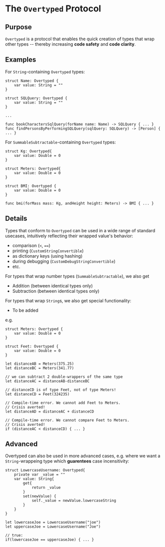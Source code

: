 The `Overtyped` Protocol
========================

Purpose
-------
`Overtyped` is a protocol that enables the quick creation of types that wrap other types --
thereby increasing **code safety** and **code clarity**.

Examples
--------

For `String`-containing `Overtyped` types:

	struct Name: Overtyped {
		var value: String = ""
	}

	struct SQLQuery: Overtyped {
		var value: String = ""
	}

	...

	func bookCharactersSqlQuery(forName name: Name) -> SQLQuery { ... }
	func findPersonsByPerformingSQLQuery(sqlQuery: SQLQuery) -> [Person] { ... }
	
For `SummableSubtractable`-containing `Overtyped` types:

	struct Kg: Overtyped{
		var value: Double = 0
	}

	struct Meters: Overtyped{
		var value: Double = 0
	}

	struct BMI: Overtyped {
		var value: Double = 0
	}
	
	func bmi(forMass mass: Kg, andHeight height: Meters) -> BMI { ... }


Details
-------

Types that conform to `Overtyped` can be used in a wide range of standard usecases,
intuitively reflecting their wrapped value's behavior:
* comparison (`<`, `==`)
* printing (`CustomStringConvertible`)
* as dictionary keys (using hashing)
* during debugging (`CustomDebugStringConvertible`)
* etc.

For types that wrap number types (`SummableSubtractable`), we also get
* Addition (between identical types only)
* Subtraction (between identical types only)

For types that wrap `String`s, we also get special functionality:
* To be added

e.g.

	struct Meters: Overtyped {
		var value: Double = 0
	}

	struct Feet: Overtyped {
		var value: Double = 0
	}
	
	let distanceAB = Meters(375.25)
	let distanceBC = Meters(341.77)
	
	// we can subtract 2 double-wrappers of the same type
	let distanceAC = distanceAB-distanceBC

	// distanceCD is of type Feet, not of type Meters!
	let distanceCD = Feet(324235)
	
	// Compile-time error. We cannot add Feet to Meters.
	// Crisis averted!
	let distanceAD = distanceAC + distanceCD

	// Compile-time error. We cannot compare Feet to Meters.
	// Crisis averted!
	if (distanceAC < distanceCD) { ... }


Advanced
--------

Overtyped can also be used in more advanced cases, e.g. where we want a `String`-wrappeing type
which **guarentees** case incensitivity:

	struct LowercaseUsername: Overtyped{
		private var _value = ""
		var value: String{
			get{
				return _value
			}
			set(newValue) {
				self._value = newValue.lowercaseString
			}
		}
	}

	let lowercaseJoe = LowercaseUsername("joe")
	let uppercaseJoe = LowercaseUsername("Joe")
	
	// true:
	if(lowercaseJoe == uppercaseJoe) { ... }
